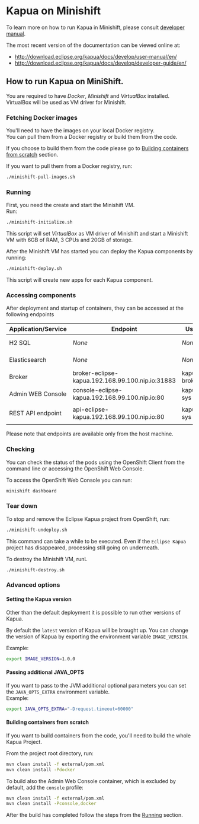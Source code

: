 # Kapua on Minishift

To learn more on how to run Kapua in Minishift, please consult [developer manual](https://github.com/eclipse/kapua/blob/develop/docs/developer-guide/en/running.md#minishift).

The most recent version of the documentation can be viewed online at:

* http://download.eclipse.org/kapua/docs/develop/user-manual/en/
* http://download.eclipse.org/kapua/docs/develop/developer-guide/en/

## How to run Kapua on MiniShift.

You are required to have _Docker_, _Minishift_ and _VirtualBox_ installed.<br>
VirtualBox will be used as VM driver for Minishift.

### Fetching Docker images
You'll need to have the images on your local Docker registry.<br>
You can pull them from a Docker registry or build them from the code.

If you choose to build them from the code please go to [Building containers from scratch](#Building-containers-from-scratch) section.

If you want to pull them from a Docker registry, run:
```bash
./minishift-pull-images.sh
```

### Running
First, you need the create and start the Minishift VM.<br>
Run:
```bash
./minishift-initialize.sh
```
This script will set _VirtualBox_ as VM driver of Minishift and start a Minishift VM with 6GB of RAM, 3 CPUs and 20GB of storage.

After the Minishift VM has started you can deploy the Kapua components by running:
```bash
./minishift-deploy.sh
```
This script will create new apps for each Kapua component.

### Accessing components
After deployment and startup of containers, they can be accessed at the following endpoints

| Application/Service | Endpoint                                         | User         | Password       | Others                            |
|---------------------|--------------------------------------------------|--------------|----------------|-----------------------------------|
| H2 SQL              | _None_                                           | _None_       | _None_         | This service is not exposed       |
| Elasticsearch       | _None_                                           | _None_       | _None_         | This service is not exposed       |
| Broker              | broker-eclipse-kapua.192.168.99.100.nip.io:31883 | kapua-broker | kapua-password |                                   |
| Admin WEB Console   | console-eclipse-kapua.192.168.99.100.nip.io:80   | kapua-sys    | kapua-password |                                   |
| REST API endpoint   | api-eclipse-kapua.192.168.99.100.nip.io:80       | kapua-sys    | kapua-password | API KEY: `12345678kapua-password` |

Please note that endpoints are available only from the host machine.

### Checking
You can check the status of the pods using the OpenShift Client from the command line or accessing the OpenShift Web Console.

To access the OpenShift Web Console you can run:
```bash
minishift dashboard
```

### Tear down
To stop and remove the Eclipse Kapua project from OpenShift, run:
```bash
./minishift-undeploy.sh
```
This command can take a while to be executed. Even if the `Eclipse Kapua` project has disappeared, processing still going on underneath.

To destroy the Minishift VM, runL
```bash
./minishift-destroy.sh
```

### Advanced options

#### Setting the Kapua version
Other than the default deployment it is possible to run other versions of Kapua.

By default the `latest` version of Kapua will be brought up. 
You can change the version of Kapua by exporting the environment variable `IMAGE_VERSION`.

Example:
```bash
export IMAGE_VERSION=1.0.0
``` 

#### Passing additional JAVA_OPTS
If you want to pass to the JVM additional optional parameters you can set the `JAVA_OPTS_EXTRA` environment variable.<br>
Example:
```bash
export JAVA_OPTS_EXTRA="-Drequest.timeout=60000"
``` 

#### Building containers from scratch
If you want to build containers from the code, you'll need to build the whole Kapua Project.

From the project root directory, run:
```bash
mvn clean install -f external/pom.xml
mvn clean install -Pdocker
```

To build also the Admin Web Console container, which is excluded by default, add the `console` profile:
```bash
mvn clean install -f external/pom.xml
mvn clean install -Pconsole,docker
```

After the build has completed follow the steps from the [Running](#Running) section.